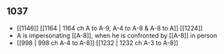 ## 1037
- [[1146]] [[1164 | 1164 ch A to A-9, A-4 to A-8 &amp; A-8 to A]] [[1224]] 
- A is impersonating [[A-8]], when he is confronted by [[A-8]] in person
- [[998 | 998 ch A-4 to A-8]] [[1232 | 1232 ch A-3 to A-8]] 

